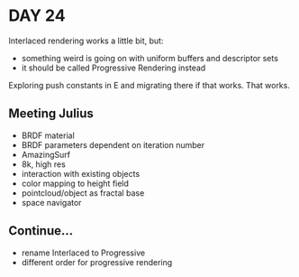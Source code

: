 # DAY 24

Interlaced rendering works a little bit, but:

- something weird is going on with uniform buffers and descriptor sets
- it should be called Progressive Rendering instead

Exploring push constants in E and migrating there if that works. That works.

## Meeting Julius

- BRDF material
- BRDF parameters dependent on iteration number
- AmazingSurf
- 8k, high res
- interaction with existing objects
- color mapping to height field
- pointcloud/object as fractal base
- space navigator

## Continue...

- rename Interlaced to Progressive
- different order for progressive rendering
